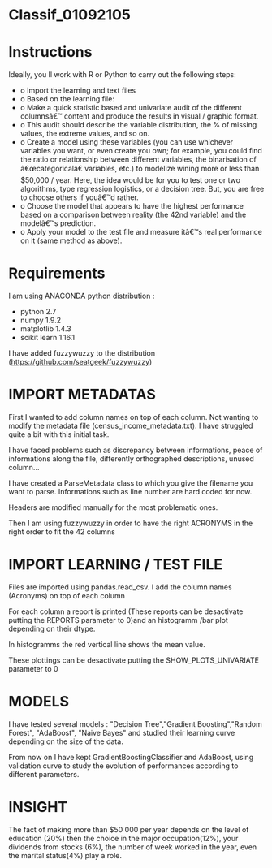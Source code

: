 # Classif_01092105


# Instructions
Ideally, you ll work with R or Python to carry out the following steps:

* o   Import the learning and text files
* o   Based on the learning file:
* o   Make a quick statistic based and univariate audit of the different columnsâ€™ content and produce the results in visual / graphic format.
* o   This audit should describe the variable distribution, the % of missing values, the extreme values, and so on.
* o   Create a model using these variables (you can use whichever variables you want, or even create you own; for example, you could find the ratio or relationship between different variables, the binarisation of â€œcategoricalâ€ variables, etc.) to modelize wining more or less than $50,000 / year. Here, the idea would be for you to test one or two algorithms, type regression logistics, or a decision tree. But, you are free to choose others if youâ€™d rather.
* o   Choose the model that appears to have the highest performance based on a comparison between reality (the 42nd variable) and the modelâ€™s prediction.
* o   Apply your model to the test file and measure itâ€™s real performance on it (same method as above).
 
# Requirements
I am using ANACONDA python distribution : 

* python 2.7
* numpy 1.9.2
* matplotlib 1.4.3
* scikit learn 1.16.1

I have added fuzzywuzzy to the distribution (https://github.com/seatgeek/fuzzywuzzy)

# IMPORT METADATAS

First I wanted to add column names on top of each column. Not wanting to modify the metadata file (census_income_metadata.txt). I have struggled quite a bit with this initial task. 

I have faced problems such as discrepancy between informations, peace of informations along the file, differently orthographed descriptions, unused column...

I have created a ParseMetadata class to which you give the filename you want to parse. 
Informations such as line number are hard coded for now.

Headers are modified manually for the most problematic ones.

Then I am using fuzzywuzzy in order to have the right ACRONYMS in the right order to fit the 42 columns

# IMPORT LEARNING / TEST FILE 

Files are imported using pandas.read_csv.
I add the column names (Acronyms) on top of each column 

For each column a report is printed (These reports can be desactivate  putting the REPORTS parameter to 0)and an histogramm /bar plot depending on their dtype. 

In histogramms the red vertical line shows the mean value. 

These plottings can be desactivate putting the SHOW_PLOTS_UNIVARIATE parameter to 0

# MODELS

I have tested several models : "Decision Tree","Gradient Boosting","Random Forest", "AdaBoost", "Naive Bayes" and studied their learning curve depending on the size of the data. 

From now on I have kept GradientBoostingClassifier and AdaBoost, using validation curve to study the evolution of performances according to different parameters.

# INSIGHT

The fact of making more than $50 000 per year depends on the 
level of education (20%) then the choice in the major occupation(12%), 
your dividends from stocks (6%), the number of week worked in the year, even the marital status(4%) play a role. 





